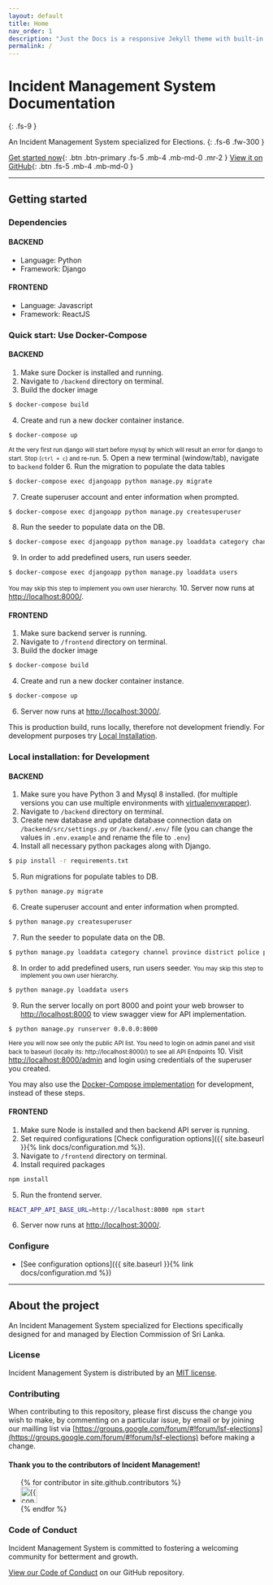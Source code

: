```yaml
---
layout: default
title: Home
nav_order: 1
description: "Just the Docs is a responsive Jekyll theme with built-in search that is easily customizable and hosted on GitHub Pages."
permalink: /
---
```


# Incident Management System Documentation
{: .fs-9 }

An Incident Management System specialized for Elections.
{: .fs-6 .fw-300 }

[Get started now](#getting-started){: .btn .btn-primary .fs-5 .mb-4 .mb-md-0 .mr-2 } [View it on GitHub](https://github.com/ECLK/IncidentManagement){: .btn .fs-5 .mb-4 .mb-md-0 }

---

## Getting started

### Dependencies

#### BACKEND
  - Language: Python
  - Framework: Django

#### FRONTEND 
  - Language: Javascript
  - Framework: ReactJS

### Quick start: Use Docker-Compose 

#### BACKEND
1. Make sure Docker is installed and running.
2. Navigate to `/backend` directory on terminal.
3. Build the docker image
```bash
$ docker-compose build
```
4. Create and run a new docker container instance.
```bash
$ docker-compose up
``` 
<small>At the very first run django will start before mysql by which will result an error for django to start. Stop (`ctrl + c`) and re-run.</small>
5. Open a new terminal (window/tab), navigate to `backend` folder
6. Run the migration to populate the data tables
```bash
$ docker-compose exec djangoapp python manage.py migrate
```
7. Create superuser account and enter information when prompted.
```bash
$ docker-compose exec djangoapp python manage.py createsuperuser
```
8. Run the seeder to populate data on the DB.
```bash
$ docker-compose exec djangoapp python manage.py loaddata category channel province district police politicalparty segment
```
9. In order to add predefined users, run users seeder.
```bash 
$ docker-compose exec djangoapp python manage.py loaddata users
```
<small>You may skip this step to implement you own user hierarchy.</small>
10. Server now runs at [http://localhost:8000/](http://localhost:8000/).


#### FRONTEND 
1. Make sure backend server is running.
2. Navigate to `/frontend` directory on terminal.
3. Build the docker image
```bash
$ docker-compose build
```
4. Create and run a new docker container instance.
```bash
$ docker-compose up
```
6. Server now runs at [http://localhost:3000/](http://localhost:3000/). 

This is production build, runs locally, therefore not development friendly. For development purposes try [Local Installation](#local-installation). 


### Local installation: for Development 

#### BACKEND
1. Make sure you have Python 3 and Mysql 8 installed. (for multiple versions you can use multiple environments with [virtualenvwrapper](https://virtualenvwrapper.readthedocs.io/en/latest/install.html)).
2. Navigate to `/backend` directory on terminal.
3. Create new database and update database connection data on `/backend/src/settings.py` or `/backend/.env/` file (you can change the values in `.env.example` and rename the file to `.env`)
4. Install all necessary python packages along with Django.
```bash
$ pip install -r requirements.txt
```
5. Run migrations for populate tables to DB.
```bash
$ python manage.py migrate
```
6. Create superuser account and enter information when prompted.
```bash
$ python manage.py createsuperuser
```
7. Run the seeder to populate data on the DB.
```bash
$ python manage.py loaddata category channel province district police politicalparty segment
```
8. In order to add predefined users, run users seeder. <small>You may skip this step to implement you own user hierarchy.</small>
```bash
$ python manage.py loaddata users
```
9. Run the server locally on port 8000 and point your web browser to [http://localhost:8000](http://localhost:8000) to view swagger view for API implementation.
```bash
$ python manage.py runserver 0.0.0.0:8000
```
<small>Here you will now see only the public API list. You need to login on admin panel and visit back to baseurl (locally its: http://localhost:8000/) to see all API Endpoints</small>
10. Visit [http://localhost:8000/admin](http://localhost:8000/admin) and login using credentials of the superuser you created.

You may also use the [Docker-Compose implementation](#backend-1) for development, instead of these steps.

#### FRONTEND
1. Make sure Node is installed and then backend API server is running.
2. Set required configurations [Check configuration options]({{ site.baseurl }}{% link docs/configuration.md %}).
3. Navigate to `/frontend` directory on terminal.
4. Install required packages
```bash
npm install
```
5. Run the frontend server.
```bash
REACT_APP_API_BASE_URL=http://localhost:8000 npm start
```
6. Server now runs at [http://localhost:3000/](http://localhost:3000/). 

### Configure 

- [See configuration options]({{ site.baseurl }}{% link docs/configuration.md %})

---

## About the project

An Incident Management System specialized for Elections specifically designed for and managed by Election Commission of Sri Lanka.

### License

Incident Management System is distributed by an [MIT license](https://github.com/ECLK/IncidentManagement/blob/master/LICENSE.md).

### Contributing

When contributing to this repository, please first discuss the change you wish to make, by commenting on a particular issue, by email or by joining our mailling list via [https://groups.google.com/forum/#!forum/lsf-elections](https://groups.google.com/forum/#!forum/lsf-elections) before making a change.

#### Thank you to the contributors of Incident Management!

<ul class="list-style-none">
{% for contributor in site.github.contributors %}
  <li class="d-inline-block mr-1">
     <a href="{{ contributor.html_url }}"><img src="{{ contributor.avatar_url }}" width="32" height="32" alt="{{ contributor.login }}"/></a>
  </li>
{% endfor %}
</ul>

### Code of Conduct

Incident Management System is committed to fostering a welcoming community for betterment and growth.

[View our Code of Conduct](https://github.com/ECLK/IncidentManagement/blob/master/CODE_OF_CONDUCT.md) on our GitHub repository.
